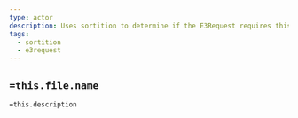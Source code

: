 ```yaml
---
type: actor
description: Uses sortition to determine if the E3Request requires this node to take part
tags:
  - sortition
  - e3request
---
```

## `=this.file.name`

`=this.description`